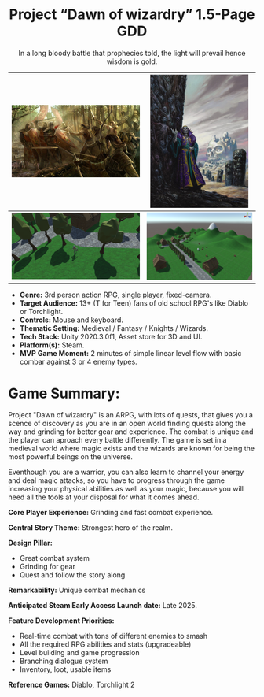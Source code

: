 <div align="center">
  <h1>Project “Dawn of wizardry” 1.5-Page GDD</h1>
</div>

<div align="center">
In a long bloody battle that prophecies told, the light will prevail hence wisdom is gold.
</div>

|<img src="images/art1.jpg" width="400">|<img src="images/art2.jpg" width="200">|
|---|---|
|<img src="images/Screenshot1.png" width="400">|<img src="images/Screenshot2.PNG" width="330">|

- **Genre:** 3rd person action RPG, single player, fixed-camera.
- **Target Audience:** 13+ (T for Teen) fans of old school RPG's like Diablo or Torchlight.
- **Controls:** Mouse and keyboard.
- **Thematic Setting:** Medieval / Fantasy / Knights / Wizards.
- **Tech Stack:** Unity 2020.3.0f1, Asset store for 3D and UI.
- **Platform(s):** Steam.
- **MVP Game Moment:** 2 minutes of simple linear level flow with basic combar against 3 or 4 enemy types.

# Game Summary:
Project "Dawn of wizardry" is an ARPG, with lots of quests, that gives you a scence of discovery as you are in an open world finding quests along the way and grinding for better gear and experience. The combat is unique and the player can aproach every battle differently. The game is set in a medieval world where magic exists and the wizards are known for being the most powerful beings on the universe. 

Eventhough you are a warrior, you can also learn to channel your energy and deal magic attacks, so you have to progress through the game increasing your physical abilities as well as your magic, because you will need all the tools at your disposal for what it comes ahead.

**Core Player Experience:** Grinding and fast combat experience.

**Central Story Theme:** Strongest hero of the realm.

**Design Pillar:** 
- Great combat system
- Grinding for gear
- Quest and follow the story along

**Remarkability:** Unique combat mechanics

**Anticipated Steam Early Access Launch date:** Late 2025.

**Feature Development Priorities:**
- Real-time combat with tons of different enemies to smash  
- All the required RPG abilities and stats (upgradeable)
- Level building and game progression
- Branching dialogue system
- Inventory, loot, usable items 


**Reference Games:** Diablo, Torchlight 2 
